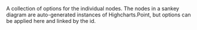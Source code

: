 A collection of options for the individual nodes. The nodes in a sankey 
diagram are auto-generated instances of Highcharts.Point, but options can
be applied here and linked by the id.